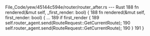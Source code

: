 File_Code/yew/45144c594e/router/router_after.rs --- Rust
188     fn rendered(&mut self, _first_render: bool) {                                                                                                        188     fn rendered(&mut self, first_render: bool) {
...                                                                                                                                                          189         if first_render {
189         self.router_agent.send(RouteRequest::GetCurrentRoute);                                                                                           190             self.router_agent.send(RouteRequest::GetCurrentRoute);
190     }                                                                                                                                                    191         }

